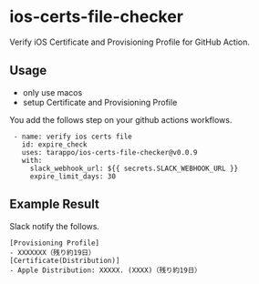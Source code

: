 # ios-certs-file-checker

Verify iOS Certificate and Provisioning Profile for GitHub Action.


## Usage
 - only use macos
 - setup Certificate and Provisioning Profile


You add the follows step on your github actions workflows.

```
 - name: verify ios certs file
   id: expire_check
   uses: tarappo/ios-certs-file-checker@v0.0.9
   with:
     slack_webhook_url: ${{ secrets.SLACK_WEBHOOK_URL }}
     expire_limit_days: 30
```

## Example Result
Slack notify the follows.

```
[Provisioning Profile]
- XXXXXXX（残り約19日）
[Certificate(Distribution)]
- Apple Distribution: XXXXX. (XXXX)（残り約19日）
```

